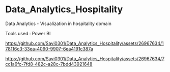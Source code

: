# Data_Analytics_Hospitality
Data Analytics - Visualization in hospitality domain

Tools used : Power BI


https://github.com/Savi0301/Data_Analytics_Hospitality/assets/26967634/178116c3-33ea-4090-9907-6ea4191c387a





https://github.com/Savi0301/Data_Analytics_Hospitality/assets/26967634/7cc1a6fc-7fd8-482c-a28c-7bdd43921648


